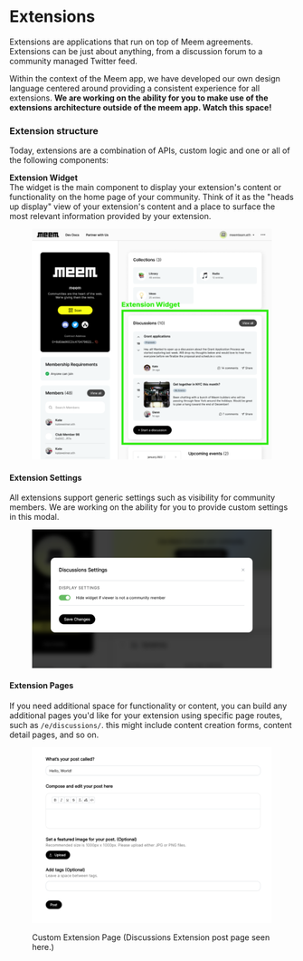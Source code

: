 # Extensions

Extensions are applications that run on top of Meem agreements. Extensions can be just about anything, from a discussion forum to a community managed Twitter feed.&#x20;

Within the context of the Meem app, we have developed our own design language centered around providing a consistent experience for all extensions. **We are working on the ability for you to make use of the extensions architecture outside of the meem app. Watch this space!**

### Extension structure

Today, extensions are a combination of APIs, custom logic and one or all of the following components:



**Extension Widget**\
The widget is the main component to display your extension's content or functionality on the home page of your community. Think of it as the "heads up display" view of your extension's content and a place to surface the most relevant information provided by your extension.

<figure><img src="../../../.gitbook/assets/Extension Widget (3).png" alt=""><figcaption></figcaption></figure>

#### Extension Settings

All extensions support generic settings such as visibility for community members. We are working on the ability for you to provide custom settings in this modal.

<figure><img src="../../../.gitbook/assets/Extension Settings.png" alt=""><figcaption></figcaption></figure>

#### Extension Pages

If you need additional space for functionality or content, you can build any additional pages you'd like for your extension using specific page routes, such as `/e/discussions/`. this might include content creation forms, content detail pages, and so on.&#x20;

<figure><img src="../../../.gitbook/assets/Custom Page.png" alt=""><figcaption><p>Custom Extension Page (Discussions Extension post page seen here.)</p></figcaption></figure>

####

